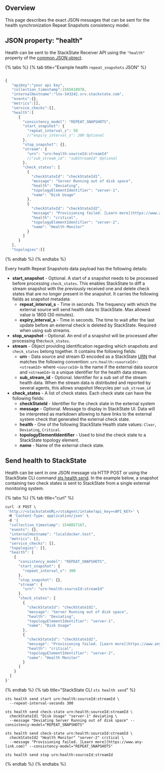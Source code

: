 ## Overview

This page describes the exact JSON messages that can be sent for the health synchronization Repeat Snapshots consistency model.

## JSON property: "health"

Health can be sent to the StackState Receiver API using the `"health"` property of the [common JSON object](send-health-data.md#common-json-object).

{% tabs %}
{% tab title="Example health `repeat_snapshots` JSON" %}
```javascript

{
   "apiKey":"your api key",
   "collection_timestamp":1585818978,
   "internalHostname":"lnx-343242.srv.stackstate.com",
   "events":{},
   "metrics":[],
   "service_checks":[],
   "health":[
      {
        "consistency_model": "REPEAT_SNAPSHOTS",
        "start_snapshot": {
          "repeat_interval_s": 50
          //"expiry_interval_s": 200 Optional
        },
        "stop_snapshot": {},
        "stream": {
          "urn": "urn:health:sourceId:streamId"
          //"sub_stream_id": "subStreamId" Optional
        },
        "check_states": [
          {
            "checkStateId": "checkStateId1",
            "message": "Server Running out of disk space",
            "health": "Deviating",
            "topologyElementIdentifier": "server-1",
            "name": "Disk Usage"
          },
          {
            "checkStateId": "checkStateId2",
            "message": "Provisioning failed. [Learn more](https://www.any-link.com)",
            "health": "critical",
            "topologyElementIdentifier": "server-2",
            "name": "Health Monitor"
          }
        ]
      }
   ],
   "topologies":[]
```
{% endtab %}
{% endtabs %}

Every health Repeat Snapshots data payload has the following details:

* **start_snapshot** - Optional. A start of a snapshot needs to be processed before processing `check_states`. This enables StackState to diff a stream snapshot with the previously received one and delete check states that are no longer present in the snapshot. It carries the following fields as snapshot metadata:
  * **repeat_interval_s** - Time in seconds. The frequency with which the external source will send health data to StackState. Max allowed value is 1800 (30 minutes).
  * **expiry_interval_s** - Time in seconds. The time to wait after the last update before an external check is deleted by StackState. Required when using sub streams.
* **stop_snapshot** - Optional. An end of a snapshot will be processed after processing the`check_states`.
* **stream** - Object providing identification regarding which snapshots and `check_states` belong together. It contains the following fields:
  * **urn** - Data source and stream ID encoded as a StackState [URN](/configure/identifiers.md) that matches the following convention: `urn:health:<sourceId>:<streamId>` where `<sourceId>` is the name if the external data source and `<streamId>` is a unique identifier for the health data stream.
  * **sub_stream_id** - Optional. Identifier for a sub set of the stream health data. When the stream data is distributed and reported by several agents, this allows snapshot lifecycles per `sub_stream_id`
* **check_states** - A list of check states. Each check state can have the following fields:
  * **checkStateId** - Identifier for the check state in the external system
  * **message** - Optional. Message to display in StackState UI. Data will be interpreted as markdown allowing to have links to the external system check that generated the external check state.
  * **health** - One of the following StackState Health state values: `Clear`, `Deviating`, `Critical`.
  * **topologyElementIdentifier** - Used to bind the check state to a StackState topology element.
  * **name** - Name of the external check state.


## Send health to StackState

Health can be sent in one JSON message via HTTP POST or using the StackState CLI command [sts health send](/develop/reference/cli_reference.md#sts-health-send). In the example below, a snapshot containing two check states is sent to StackState from a single external monitoring system.

{% tabs %}
{% tab title="curl" %}
```javascript
curl -X POST \
 'http://<stackstateURL>/stsAgent/intake?api_key=<API_KEY>' \
 -H 'Content-Type: application/json' \
 -d '{
  "collection_timestamp": 1548857167,
  "events": {},
  "internalHostname": "localdocker.test",
  "metrics": [],
  "service_checks": [],
  "topologies": [],
  "health": [
    {
      "consistency_model": "REPEAT_SNAPSHOTS",
      "start_snapshot": {
        "repeat_interval_s": 300
      },
      "stop_snapshot": {},
      "stream": {
        "urn": "urn:health:sourceId:streamId"
      },
      "check_states": [
        {
          "checkStateId": "checkStateId1",
          "message": "Server Running out of disk space",
          "health": "Deviating",
          "topologyElementIdentifier": "server-1",
          "name": "Disk Usage"
        },
        {
          "checkStateId": "checkStateId2",
          "message": "Provisioning failed. [Learn more](https://www.any-link.com)",
          "health": "critical",
          "topologyElementIdentifier": "server-2",
          "name": "Health Monitor"
        }
      ]
    }
  ]
}'
```
{% endtab %}
{% tab title="StackState CLI `sts health send`" %}
```
sts health send start urn:health:sourceId:streamId \
  --repeat-interval-seconds 300

sts health send check-state urn:health:sourceId:streamId \
  checkStateId1 "Disk Usage" "server-1" deviating \
  --message "Deviating Server Running out of disk space" --consistency-model="REPEAT_SNAPSHOTS"

sts health send check-state urn:health:sourceId:streamId \
  checkStateId2 "Health Monitor" "server-2" critical \
  --message "Provisioning failed. [Learn more](https://www.any-link.com)" --consistency-model="REPEAT_SNAPSHOTS"

sts health send stop urn:health:sourceId:streamId
```

{% endtab %}
{% endtabs %}